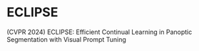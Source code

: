 # ECLIPSE
(CVPR 2024) ECLIPSE: Efficient Continual Learning in Panoptic Segmentation with Visual Prompt Tuning

